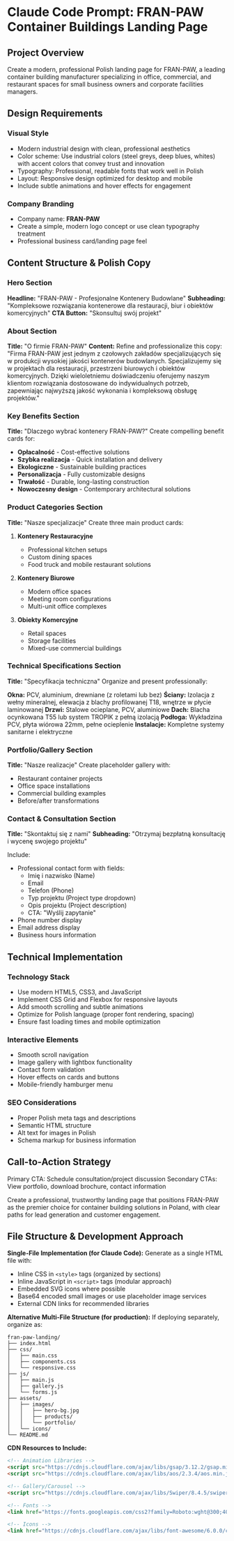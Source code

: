 # Claude Code Prompt: FRAN-PAW Container Buildings Landing Page

## Project Overview
Create a modern, professional Polish landing page for FRAN-PAW, a leading container building manufacturer specializing in office, commercial, and restaurant spaces for small business owners and corporate facilities managers.

## Design Requirements

### Visual Style
- Modern industrial design with clean, professional aesthetics
- Color scheme: Use industrial colors (steel greys, deep blues, whites) with accent colors that convey trust and innovation
- Typography: Professional, readable fonts that work well in Polish
- Layout: Responsive design optimized for desktop and mobile
- Include subtle animations and hover effects for engagement

### Company Branding
- Company name: **FRAN-PAW**
- Create a simple, modern logo concept or use clean typography treatment
- Professional business card/landing page feel

## Content Structure & Polish Copy

### Hero Section
**Headline:** "FRAN-PAW - Profesjonalne Kontenery Budowlane"
**Subheading:** "Kompleksowe rozwiązania kontenerowe dla restauracji, biur i obiektów komercyjnych"
**CTA Button:** "Skonsultuj swój projekt"

### About Section
**Title:** "O firmie FRAN-PAW"
**Content:** Refine and professionalize this copy:
"Firma FRAN-PAW jest jednym z czołowych zakładów specjalizujących się w produkcji wysokiej jakości kontenerów budowlanych. Specjalizujemy się w projektach dla restauracji, przestrzeni biurowych i obiektów komercyjnych. Dzięki wieloletniemu doświadczeniu oferujemy naszym klientom rozwiązania dostosowane do indywidualnych potrzeb, zapewniając najwyższą jakość wykonania i kompleksową obsługę projektów."

### Key Benefits Section
**Title:** "Dlaczego wybrać kontenery FRAN-PAW?"
Create compelling benefit cards for:
- **Opłacalność** - Cost-effective solutions
- **Szybka realizacja** - Quick installation and delivery
- **Ekologiczne** - Sustainable building practices
- **Personalizacja** - Fully customizable designs
- **Trwałość** - Durable, long-lasting construction
- **Nowoczesny design** - Contemporary architectural solutions

### Product Categories Section
**Title:** "Nasze specjalizacje"
Create three main product cards:

1. **Kontenery Restauracyjne**
   - Professional kitchen setups
   - Custom dining spaces
   - Food truck and mobile restaurant solutions

2. **Kontenery Biurowe**
   - Modern office spaces
   - Meeting room configurations
   - Multi-unit office complexes

3. **Obiekty Komercyjne**
   - Retail spaces
   - Storage facilities
   - Mixed-use commercial buildings

### Technical Specifications Section
**Title:** "Specyfikacja techniczna"
Organize and present professionally:

**Okna:** PCV, aluminium, drewniane (z roletami lub bez)
**Ściany:** Izolacja z wełny mineralnej, elewacja z blachy profilowanej T18, wnętrze w płycie laminowanej
**Drzwi:** Stalowe ocieplane, PCV, aluminiowe
**Dach:** Blacha ocynkowana T55 lub system TROPIK z pełną izolacją
**Podłoga:** Wykładzina PCV, płyta wiórowa 22mm, pełne ocieplenie
**Instalacje:** Kompletne systemy sanitarne i elektryczne

### Portfolio/Gallery Section
**Title:** "Nasze realizacje"
Create placeholder gallery with:
- Restaurant container projects
- Office space installations
- Commercial building examples
- Before/after transformations

### Contact & Consultation Section
**Title:** "Skontaktuj się z nami"
**Subheading:** "Otrzymaj bezpłatną konsultację i wycenę swojego projektu"

Include:
- Professional contact form with fields:
  - Imię i nazwisko (Name)
  - Email
  - Telefon (Phone)
  - Typ projektu (Project type dropdown)
  - Opis projektu (Project description)
  - CTA: "Wyślij zapytanie"
- Phone number display
- Email address display
- Business hours information

## Technical Implementation

### Technology Stack
- Use modern HTML5, CSS3, and JavaScript
- Implement CSS Grid and Flexbox for responsive layouts
- Add smooth scrolling and subtle animations
- Optimize for Polish language (proper font rendering, spacing)
- Ensure fast loading times and mobile optimization

### Interactive Elements
- Smooth scroll navigation
- Image gallery with lightbox functionality
- Contact form validation
- Hover effects on cards and buttons
- Mobile-friendly hamburger menu

### SEO Considerations
- Proper Polish meta tags and descriptions
- Semantic HTML structure
- Alt text for images in Polish
- Schema markup for business information

## Call-to-Action Strategy
Primary CTA: Schedule consultation/project discussion
Secondary CTAs: View portfolio, download brochure, contact information

Create a professional, trustworthy landing page that positions FRAN-PAW as the premier choice for container building solutions in Poland, with clear paths for lead generation and customer engagement.

## File Structure & Development Approach
**Single-File Implementation (for Claude Code):**
Generate as a single HTML file with:
- Inline CSS in `<style>` tags (organized by sections)
- Inline JavaScript in `<script>` tags (modular approach)
- Embedded SVG icons where possible
- Base64 encoded small images or use placeholder image services
- External CDN links for recommended libraries

**Alternative Multi-File Structure (for production):**
If deploying separately, organize as:
```
fran-paw-landing/
├── index.html
├── css/
│   ├── main.css
│   ├── components.css
│   └── responsive.css
├── js/
│   ├── main.js
│   ├── gallery.js
│   └── forms.js
├── assets/
│   ├── images/
│   │   ├── hero-bg.jpg
│   │   ├── products/
│   │   └── portfolio/
│   └── icons/
└── README.md
```

**CDN Resources to Include:**
```html
<!-- Animation Libraries -->
<script src="https://cdnjs.cloudflare.com/ajax/libs/gsap/3.12.2/gsap.min.js"></script>
<script src="https://cdnjs.cloudflare.com/ajax/libs/aos/2.3.4/aos.min.js"></script>

<!-- Gallery/Carousel -->
<script src="https://cdnjs.cloudflare.com/ajax/libs/Swiper/8.4.5/swiper-bundle.min.js"></script>

<!-- Fonts -->
<link href="https://fonts.googleapis.com/css2?family=Roboto:wght@300;400;500;700&display=swap" rel="stylesheet">

<!-- Icons -->
<link href="https://cdnjs.cloudflare.com/ajax/libs/font-awesome/6.0.0/css/all.min.css" rel="stylesheet">
```